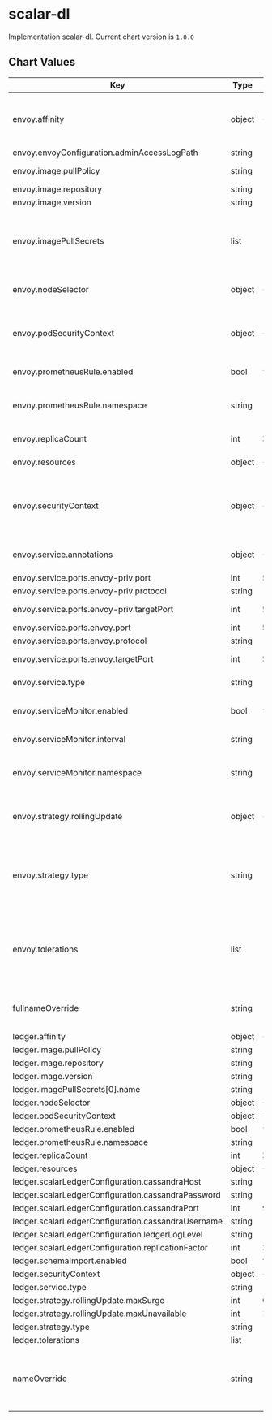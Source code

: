 scalar-dl
=========

Implementation scalar-dl.
Current chart version is `1.0.0`

## Chart Values

| Key | Type | Default | Description |
|-----|------|---------|-------------|
| envoy.affinity | object | `{}` | the affinity/anti-affinity feature, greatly expands the types of constraints you can express |
| envoy.envoyConfiguration.adminAccessLogPath | string | `"/dev/stdout"` | admin log path |
| envoy.image.pullPolicy | string | `"IfNotPresent"` | Specify a imagePullPolicy |
| envoy.image.repository | string | `"scalarlabs/scalar-envoy"` | Docker image |
| envoy.image.version | string | `"1.0.0"` |  |
| envoy.imagePullSecrets | list | `[]` | Optionally specify an array of imagePullSecrets. Secrets must be manually created in the namespace. |
| envoy.nodeSelector | object | `{}` | nodeSelector is form of node selection constraint |
| envoy.podSecurityContext | object | `{}` | PodSecurityContext holds pod-level security attributes and common container settings |
| envoy.prometheusRule.enabled | bool | `false` | enable rules for prometheus |
| envoy.prometheusRule.namespace | string | `"monitoring"` | which namespace prometheus is located. by default monitoring |
| envoy.replicaCount | int | `3` | number of replicas to deploy |
| envoy.resources | object | `{}` | resources allowed to the pod |
| envoy.securityContext | object | `{}` | Setting security context at the pod applies those settings to all containers in the pod |
| envoy.service.annotations | object | `{}` | Service annotations, e.g: prometheus, etc. |
| envoy.service.ports.envoy-priv.port | int | `50052` | nvoy public port |
| envoy.service.ports.envoy-priv.protocol | string | `"TCP"` | envoy protocol |
| envoy.service.ports.envoy-priv.targetPort | int | `50052` | envoy k8s internal name |
| envoy.service.ports.envoy.port | int | `50051` | envoy public port |
| envoy.service.ports.envoy.protocol | string | `"TCP"` | envoy protocol |
| envoy.service.ports.envoy.targetPort | int | `50051` | envoy k8s internal name |
| envoy.service.type | string | `"ClusterIP"` | service types in kubernetes |
| envoy.serviceMonitor.enabled | bool | `false` | enable metrics collect with prometheus |
| envoy.serviceMonitor.interval | string | `"15s"` | custom interval to retrieve the metrics |
| envoy.serviceMonitor.namespace | string | `"monitoring"` | which namespace prometheus is located. by default monitoring |
| envoy.strategy.rollingUpdate | object | `{"maxSurge":0,"maxUnavailable":1}` | The number of pods that can be unavailable during the update process |
| envoy.strategy.type | string | `"RollingUpdate"` | New pods are added gradually, and old pods are terminated gradually, e.g: Recreate or RollingUpdate |
| envoy.tolerations | list | `[]` | Tolerations are applied to pods, and allow (but do not require) the pods to schedule onto nodes with matching taints. |
| fullnameOverride | string | `""` | String to fully override scalar-dl.fullname template |
| ledger.affinity | object | `{}` |  |
| ledger.image.pullPolicy | string | `"IfNotPresent"` |  |
| ledger.image.repository | string | `"scalarlabs/scalar-ledger"` |  |
| ledger.image.version | string | `"2.0.7"` |  |
| ledger.imagePullSecrets[0].name | string | `"reg-docker-secrets"` |  |
| ledger.nodeSelector | object | `{}` |  |
| ledger.podSecurityContext | object | `{}` |  |
| ledger.prometheusRule.enabled | bool | `false` |  |
| ledger.prometheusRule.namespace | string | `"monitoring"` |  |
| ledger.replicaCount | int | `3` |  |
| ledger.resources | object | `{}` |  |
| ledger.scalarLedgerConfiguration.cassandraHost | string | `"cassandra"` |  |
| ledger.scalarLedgerConfiguration.cassandraPassword | string | `"cassandra"` |  |
| ledger.scalarLedgerConfiguration.cassandraPort | int | `9042` |  |
| ledger.scalarLedgerConfiguration.cassandraUsername | string | `"cassandra"` |  |
| ledger.scalarLedgerConfiguration.ledgerLogLevel | string | `"INFO"` |  |
| ledger.scalarLedgerConfiguration.replicationFactor | int | `3` |  |
| ledger.schemaImport.enabled | bool | `true` |  |
| ledger.securityContext | object | `{}` |  |
| ledger.service.type | string | `"ClusterIP"` |  |
| ledger.strategy.rollingUpdate.maxSurge | int | `0` |  |
| ledger.strategy.rollingUpdate.maxUnavailable | int | `1` |  |
| ledger.strategy.type | string | `"RollingUpdate"` |  |
| ledger.tolerations | list | `[]` |  |
| nameOverride | string | `""` | String to partially override scalar-dl.fullname template (will maintain the release name) |
